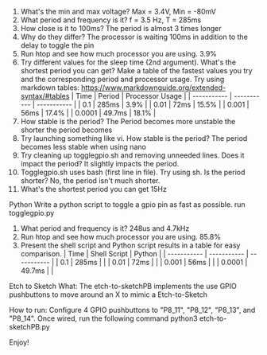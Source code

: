 1. What's the min and max voltage?
    Max = 3.4V, Min = -80mV
2. What period and frequency is it?
    f = 3.5 Hz, T = 285ms
3. How close is it to 100ms?
    The period is almost 3 times longer
4. Why do they differ?
    The processor is waiting 100ms in addition to the delay to toggle the pin
5. Run htop and see how much processor you are using.
    3.9%
6. Try different values for the sleep time (2nd argument). What's the shortest period you can get? Make a table of the fastest values you try and the corresponding period and processor usage. Try using markdown tables: https://www.markdownguide.org/extended-syntax/#tables
| Time | Period | Processor Usage |
| ----------- | ----------- | ----------- |
| 0.1 | 285ms | 3.9% |
| 0.01 | 72ms | 15.5% |
| 0.001 | 56ms | 17.4% |
| 0.0001 | 49.7ms | 18.1% |
7. How stable is the period?
    The Period becomes more unstable the shorter the period becomes
8. Try launching something like vi. How stable is the period?
    The period becomes less stable when using nano
9. Try cleaning up togglegpio.sh and removing unneeded lines. Does it impact the period?
    It slightly impacts the period. 
10. Togglegpio.sh uses bash (first line in file). Try using sh. Is the period shorter?
    No, the period isn't much shorter.
11. What's the shortest period you can get
    15Hz


Python
Write a python script to toggle a gpio pin as fast as possible.
run togglegpio.py

1. What period and frequency is it?
   248us and 4.7kHz
2. Run htop and see how much processor you are using.
    85.8%
3. Present the shell script and Python script results in a table for easy comparison.
| Time | Shell Script | Python |
| ----------- | ----------- | ----------- |
| 0.1 | 285ms |  |
| 0.01 | 72ms |  |
| 0.001 | 56ms |  |
| 0.0001 | 49.7ms |  | 

Etch to Sketch
What: The etch-to-sketchPB implements the use GPIO pushbuttons to move around an X to mimic a Etch-to-Sketch

How to run: 
    Configure 4 GPIO pushbuttons to "P8_11", "P8_12", "P8_13", and "P8_14". 
    Once wired, run the following command
    python3 etch-to-sketchPB.py

Enjoy!